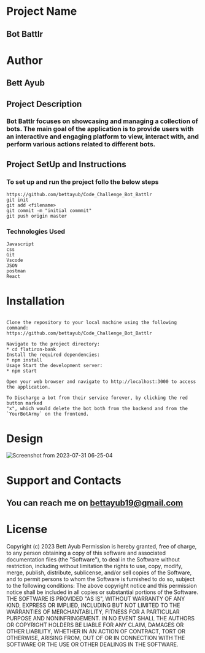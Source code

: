 # Project Name

## Bot Battlr

# Author

## Bett Ayub

## Project Description

### Bot Battlr focuses on showcasing and managing a collection of bots. The main goal of the application is to provide users with an interactive and engaging platform to view, interact with, and perform various actions related to different bots.

## Project SetUp and Instructions

### To set up and run the project follo the below steps
```
https://github.com/bettayub/Code_Challenge_Bot_Battlr
git init
git add <filename>
git commit -m "initial commmit"
git push origin master

```
### Technologies Used
```
Javascript
css
Git 
Vscode
JSON
postman 
React

```
# Installation

```

Clone the repository to your local machine using the following command:
https://github.com/bettayub/Code_Challenge_Bot_Battlr  

Navigate to the project directory:
* cd flatiron-bank
Install the required dependencies:
* npm install
Usage Start the development server:
* npm start

Open your web browser and navigate to http://localhost:3000 to access the application.

To Discharge a bot from their service forever, by clicking the red button marked
"x", which would delete the bot both from the backend and from the
`YourBotArmy` on the frontend.

```
# Design
![Screenshot from 2023-07-31 06-25-04](https://github.com/bettayub/Code_Challenge_Bot_Battlr/assets/132656282/0f603aab-80c8-4ba7-a061-36b20a171011)

# Support and Contacts
## You can reach me on bettayub19@gmail.com


# License

Copyright (c) 2023 Bett Ayub Permission is hereby granted, free of charge, to any person obtaining a copy
of this software and associated documentation files (the "Software"), to deal
in the Software without restriction, including without limitation the rights
to use, copy, modify, merge, publish, distribute, sublicense, and/or sell
copies of the Software, and to permit persons to whom the Software is
furnished to do so, subject to the following conditions: The above copyright notice and this permission notice shall be included in all
copies or substantial portions of the Software. THE SOFTWARE IS PROVIDED "AS IS", WITHOUT WARRANTY OF ANY KIND, EXPRESS OR
IMPLIED, INCLUDING BUT NOT LIMITED TO THE WARRANTIES OF MERCHANTABILITY,
FITNESS FOR A PARTICULAR PURPOSE AND NONINFRINGEMENT. IN NO EVENT SHALL THE
AUTHORS OR COPYRIGHT HOLDERS BE LIABLE FOR ANY CLAIM, DAMAGES OR OTHER
LIABILITY, WHETHER IN AN ACTION OF CONTRACT, TORT OR OTHERWISE, ARISING FROM,
OUT OF OR IN CONNECTION WITH THE SOFTWARE OR THE USE OR OTHER DEALINGS IN THE
SOFTWARE.